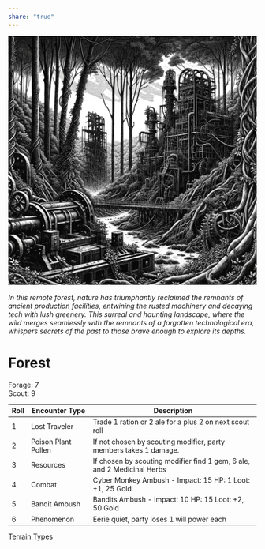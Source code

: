 ```yaml
---  
share: "true"  
---  
```

  
![Pasted image 20240126174538](./Pasted%20image%2020240126174538.png)  
  
*In this remote forest, nature has triumphantly reclaimed the remnants of ancient production facilities, entwining the rusted machinery and decaying tech with lush greenery. This surreal and haunting landscape, where the wild merges seamlessly with the remnants of a forgotten technological era, whispers secrets of the past to those brave enough to explore its depths.*  
  
# Forest  
  
Forage: 7  
Scout: 9  
  
| Roll | Encounter Type | Description |  
| ---- | ---- | ---- |  
| 1 | Lost Traveler | Trade 1 ration or 2 ale for a plus 2 on next scout roll |  
| 2 | Poison Plant Pollen | If not chosen by scouting modifier, party members takes 1 damage. |  
| 3 | Resources | If chosen by scouting modifier find 1 gem, 6 ale, and 2 Medicinal Herbs |  
| 4 | Combat | Cyber Monkey Ambush - Impact: 15  HP: 1 Loot: +1, 25 Gold |  
| 5 | Bandit Ambush | Bandits Ambush - Impact: 10 HP: 15 Loot: +2, 50 Gold |  
| 6 | Phenomenon | Eerie quiet, party loses 1 will power each |  
  
[Terrain Types](./Terrain%20Types.html)